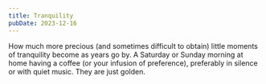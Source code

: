 ```yaml
---
title: Tranquility
pubDate: 2023-12-16
---
```


How much more precious (and sometimes difficult to obtain) little moments of tranquility become as years go by. A Saturday or Sunday morning at home having a coffee (or your infusion of preference), preferably in silence or with quiet music. They are just golden.